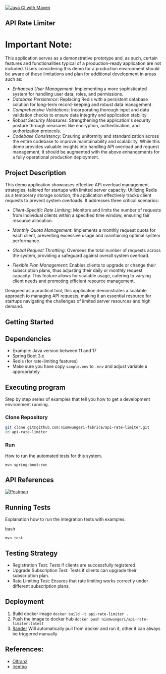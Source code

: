 [![Java CI with Maven](https://github.com/niomwungeri-fabrice/api-rate-limiter/actions/workflows/maven.yml/badge.svg)](https://github.com/niomwungeri-fabrice/api-rate-limiter/actions/workflows/maven.yml)

## API Rate Limiter

# Important Note:

This application serves as a demonstrative prototype and, as such, certain features and functionalities typical of a
production-ready application are not included. Users considering this demo for a production environment should be aware
of these limitations and plan for additional development in areas such as:

- *Enhanced User Management*: Implementing a more sophisticated system for handling user data, roles, and permissions.
- *Database Persistence*: Replacing Redis with a persistent database solution for long-term record-keeping and robust data
  management.
- *Comprehensive Validations*: Incorporating thorough input and data validation checks to ensure data integrity and
  application stability.
- *Robust Security Measures*: Strengthening the application's security posture through measures like encryption,
  authentication, and authorization protocols.
- *Codebase Consistency*: Ensuring uniformity and standardization across the entire codebase to improve maintainability
  and scalability.
  While this demo provides valuable insights into handling API overload and request management, it should be augmented
  with the above enhancements for a fully operational production deployment.

## Project Description

This demo application showcases effective API overload management strategies, tailored for startups with limited server
capacity. Utilizing Redis as a temporary storage solution, the application effectively tracks client requests to prevent
system overloads. It addresses three critical scenarios:

- *Client-Specific Rate Limiting*: Monitors and limits the number of requests from individual clients within a specified
time window, ensuring fair resource allocation.

- *Monthly Quota Management*: Implements a monthly request quota for each client, preventing excessive usage and
maintaining optimal system performance.

- *Global Request Throttling*: Oversees the total number of requests across the system, providing a safeguard against
overall system overload.

- *Flexible Plan Management*: Enables clients to upgrade or change their subscription plans, thus adjusting their daily or
monthly request capacity. This feature allows for scalable usage, catering to varying client needs and promoting
efficient resource management.

Designed as a practical tool, this application demonstrates a scalable approach to managing API requests, making it an
essential resource for startups navigating the challenges of limited server resources and high demand.

## Getting Started

## Dependencies

* Example: Java version between 11 and 17
* Spring Boot 3.x
* Redis (for rate-limiting features)
* Make sure you have copy `sample.env` to `.env` and adjust variable a appropriately

## Executing program

Step by step series of examples that tell you how to get a development environment running.

### Clone Repository

```bash
git clone git@github.com:niomwungeri-fabrice/api-rate-limiter.git
cd api-rate-limiter
```

### Run

How to run the automated tests for this system.

```
mvn spring-boot:run
```

## API References

[![Postman](https://img.shields.io/badge/Postman-FF6C37?style=for-the-badge&logo=postman&logoColor=white)](https://documenter.getpostman.com/view/11352687/2s9YkuXd3a)

## Running Tests

Explanation how to run the integration tests with examples.

bash

```
mvn test
```

## Testing Strategy

- Registration Test: Tests if clients are successfully registered.
- Upgrade Subscription Test: Tests if clients can upgrade their subscription plan.
- Rate Limiting Test: Ensures that rate limiting works correctly under different subscription plans.

## Deployment 
1. Build docker image `docker build -t api-rate-limiter .`
2. Push the image to docker hub `docker push niomwungeri/api-rate-limiter:latest`
3. [Rander](https://render.com/) Will automatically pull from docker and run it, other it can always be triggered manually

## References:

- [Oltranz](https://www.oltranz.com/)
- [Irembo](https://irembo.com/)


